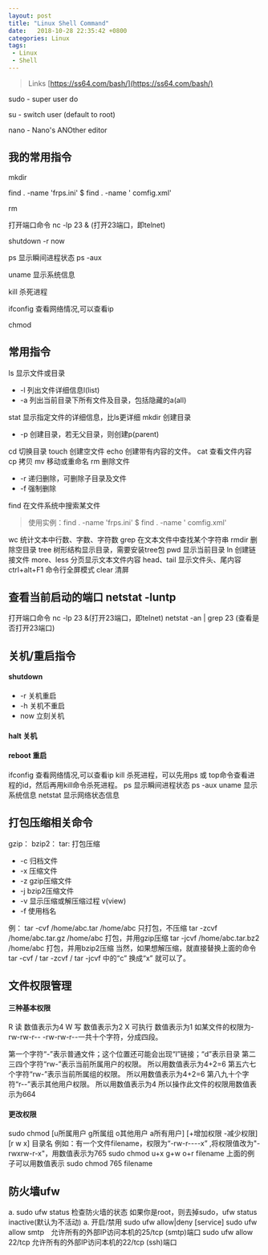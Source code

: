 ```yaml
---
layout: post
title: "Linux Shell Command"
date:   2018-10-28 22:35:42 +0800
categories: Linux
tags: 
 - Linux
 - Shell
---
```

> Links
[https://ss64.com/bash/](https://ss64.com/bash/)

sudo - super user do

su - switch user (default to root)

nano - Nano's ANOther editor

## 我的常用指令
mkdir

find . -name 'frps.ini' $ find . -name ' comfig.xml' 

rm 

打开端口命令 nc -lp 23 & (打开23端口，即telnet)

shutdown -r now

ps 显示瞬间进程状态 ps -aux

uname 显示系统信息

kill 杀死进程

ifconfig 查看网络情况,可以查看ip

chmod 

## 常用指令
ls 显示文件或目录
- -l 列出文件详细信息l(list)
- -a 列出当前目录下所有文件及目录，包括隐藏的a(all)

stat 显示指定文件的详细信息，比ls更详细
mkdir 创建目录
- -p 创建目录，若无父目录，则创建p(parent)

cd 切换目录
touch 创建空文件
echo 创建带有内容的文件。
cat 查看文件内容
cp 拷贝
mv 移动或重命名
rm 删除文件
+ -r 递归删除，可删除子目录及文件
+ -f 强制删除

find 在文件系统中搜索某文件
> 使用实例：find . -name 'frps.ini' $ find . -name ' comfig.xml' 

wc 统计文本中行数、字数、字符数
grep 在文本文件中查找某个字符串
rmdir 删除空目录
tree 树形结构显示目录，需要安装tree包
pwd 显示当前目录
ln 创建链接文件
more、less 分页显示文本文件内容
head、tail 显示文件头、尾内容
ctrl+alt+F1 命令行全屏模式
clear 清屏
## 查看当前启动的端口 netstat -luntp
打开端口命令 nc -lp 23 &(打开23端口，即telnet)
netstat -an | grep 23 (查看是否打开23端口)

## 关机/重启指令
#### shutdown
 - -r 关机重启
 - -h 关机不重启
 - now 立刻关机
#### halt 关机
#### reboot 重启

ifconfig 查看网络情况,可以查看ip
kill 杀死进程，可以先用ps 或 top命令查看进程的id，然后再用kill命令杀死进程。
ps 显示瞬间进程状态 ps -aux
uname 显示系统信息
netstat 显示网络状态信息

## 打包压缩相关命令
gzip：
bzip2：
tar: 打包压缩
- -c 归档文件
- -x 压缩文件
- -z gzip压缩文件
- -j bzip2压缩文件
- -v 显示压缩或解压缩过程 v(view)
- -f 使用档名

例：
tar -cvf /home/abc.tar /home/abc 只打包，不压缩
tar -zcvf /home/abc.tar.gz /home/abc 打包，并用gzip压缩
tar -jcvf /home/abc.tar.bz2 /home/abc 打包，并用bzip2压缩
当然，如果想解压缩，就直接替换上面的命令 tar -cvf / tar -zcvf / tar -jcvf 中的“c” 换成“x” 就可以了。

## 文件权限管理
#### 三种基本权限
R 读 数值表示为4
W 写 数值表示为2
X 可执行 数值表示为1
如某文件的权限为-rw-rw-r--
-rw-rw-r--一共十个字符，分成四段。

第一个字符“-”表示普通文件；这个位置还可能会出现“l”链接；“d”表示目录
第二三四个字符“rw-”表示当前所属用户的权限。 所以用数值表示为4+2=6
第五六七个字符“rw-”表示当前所属组的权限。 所以用数值表示为4+2=6
第八九十个字符“r--”表示其他用户权限。 所以用数值表示为4
所以操作此文件的权限用数值表示为664 
#### 更改权限
sudo chmod [u所属用户 g所属组 o其他用户 a所有用户] [+增加权限 -减少权限] [r w x] 目录名 
例如：有一个文件filename，权限为“-rw-r----x” ,将权限值改为"-rwxrw-r-x"，用数值表示为765
sudo chmod u+x g+w o+r filename
上面的例子可以用数值表示
sudo chmod 765 filename

## 防火墙ufw
 a. sudo ufw status 检查防火墙的状态
 如果你是root，则去掉sudo，ufw status inactive(默认为不活动)
 a. 开启/禁用 sudo ufw allow|deny [service]
 sudo ufw allow smtp　允许所有的外部IP访问本机的25/tcp (smtp)端口
 sudo ufw allow 22/tcp 允许所有的外部IP访问本机的22/tcp (ssh)端口